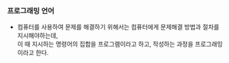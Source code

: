 ### 프로그래밍 언어
- 컴퓨터를 사용하여 문제를 해결하기 위해서는 컴퓨터에게 문제해결 방법과 절차를 지시해야하는데,  
   이 때 지시하는 명령어의 집합을 프로그램이라고 하고, 작성하는 과정을 프로그래밍이라고 한다.
